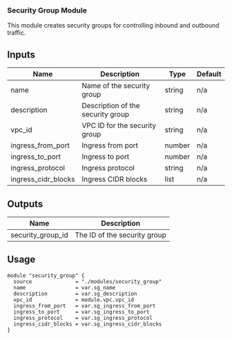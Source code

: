 
### Security Group Module
This module creates security groups for controlling inbound and outbound traffic.

## Inputs

| Name                | Description                         | Type   | Default       |
|---------------------|-------------------------------------|--------|---------------|
| name                | Name of the security group          | string | n/a           |
| description         | Description of the security group   | string | n/a           |
| vpc_id              | VPC ID for the security group       | string | n/a           |
| ingress_from_port   | Ingress from port                   | number | n/a           |
| ingress_to_port     | Ingress to port                     | number | n/a           |
| ingress_protocol    | Ingress protocol                    | string | n/a           |
| ingress_cidr_blocks | Ingress CIDR blocks                 | list   | n/a           |

## Outputs

| Name             | Description                |
|------------------|----------------------------|
| security_group_id | The ID of the security group |

## Usage

```hcl
module "security_group" {
  source              = "./modules/security_group"
  name                = var.sg_name
  description         = var.sg_description
  vpc_id              = module.vpc.vpc_id
  ingress_from_port   = var.sg_ingress_from_port
  ingress_to_port     = var.sg_ingress_to_port
  ingress_protocol    = var.sg_ingress_protocol
  ingress_cidr_blocks = var.sg_ingress_cidr_blocks
}
